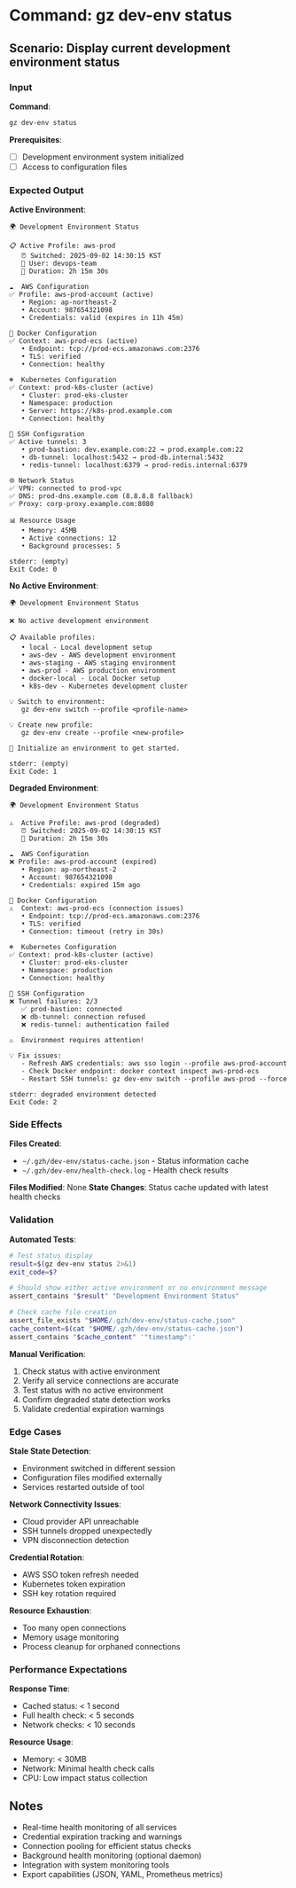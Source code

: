 # Command: gz dev-env status

## Scenario: Display current development environment status

### Input

**Command**:

```bash
gz dev-env status
```

**Prerequisites**:

- [ ] Development environment system initialized
- [ ] Access to configuration files

### Expected Output

**Active Environment**:

```text
🌍 Development Environment Status

📋 Active Profile: aws-prod
   ⏰ Switched: 2025-09-02 14:30:15 KST
   👤 User: devops-team
   🔄 Duration: 2h 15m 30s

☁️  AWS Configuration
✅ Profile: aws-prod-account (active)
   • Region: ap-northeast-2
   • Account: 987654321098
   • Credentials: valid (expires in 11h 45m)

🐳 Docker Configuration
✅ Context: aws-prod-ecs (active)
   • Endpoint: tcp://prod-ecs.amazonaws.com:2376
   • TLS: verified
   • Connection: healthy

☸️  Kubernetes Configuration
✅ Context: prod-k8s-cluster (active)
   • Cluster: prod-eks-cluster
   • Namespace: production
   • Server: https://k8s-prod.example.com
   • Connection: healthy

🔗 SSH Configuration
✅ Active tunnels: 3
   • prod-bastion: dev.example.com:22 → prod.example.com:22
   • db-tunnel: localhost:5432 → prod-db.internal:5432
   • redis-tunnel: localhost:6379 → prod-redis.internal:6379

🌐 Network Status
✅ VPN: connected to prod-vpc
✅ DNS: prod-dns.example.com (8.8.8.8 fallback)
✅ Proxy: corp-proxy.example.com:8080

📊 Resource Usage
   • Memory: 45MB
   • Active connections: 12
   • Background processes: 5

stderr: (empty)
Exit Code: 0
```

**No Active Environment**:

```text
🌍 Development Environment Status

❌ No active development environment

📋 Available profiles:
   • local - Local development setup
   • aws-dev - AWS development environment
   • aws-staging - AWS staging environment
   • aws-prod - AWS production environment
   • docker-local - Local Docker setup
   • k8s-dev - Kubernetes development cluster

💡 Switch to environment:
   gz dev-env switch --profile <profile-name>

💡 Create new profile:
   gz dev-env create --profile <new-profile>

🚫 Initialize an environment to get started.

stderr: (empty)
Exit Code: 1
```

**Degraded Environment**:

```text
🌍 Development Environment Status

⚠️  Active Profile: aws-prod (degraded)
   ⏰ Switched: 2025-09-02 14:30:15 KST
   🔄 Duration: 2h 15m 30s

☁️  AWS Configuration
❌ Profile: aws-prod-account (expired)
   • Region: ap-northeast-2
   • Account: 987654321098
   • Credentials: expired 15m ago

🐳 Docker Configuration
⚠️  Context: aws-prod-ecs (connection issues)
   • Endpoint: tcp://prod-ecs.amazonaws.com:2376
   • TLS: verified
   • Connection: timeout (retry in 30s)

☸️  Kubernetes Configuration
✅ Context: prod-k8s-cluster (active)
   • Cluster: prod-eks-cluster
   • Namespace: production
   • Connection: healthy

🔗 SSH Configuration
❌ Tunnel failures: 2/3
   ✅ prod-bastion: connected
   ❌ db-tunnel: connection refused
   ❌ redis-tunnel: authentication failed

⚠️  Environment requires attention!

💡 Fix issues:
   - Refresh AWS credentials: aws sso login --profile aws-prod-account
   - Check Docker endpoint: docker context inspect aws-prod-ecs
   - Restart SSH tunnels: gz dev-env switch --profile aws-prod --force

stderr: degraded environment detected
Exit Code: 2
```

### Side Effects

**Files Created**:

- `~/.gzh/dev-env/status-cache.json` - Status information cache
- `~/.gzh/dev-env/health-check.log` - Health check results

**Files Modified**: None
**State Changes**: Status cache updated with latest health checks

### Validation

**Automated Tests**:

```bash
# Test status display
result=$(gz dev-env status 2>&1)
exit_code=$?

# Should show either active environment or no environment message
assert_contains "$result" "Development Environment Status"

# Check cache file creation
assert_file_exists "$HOME/.gzh/dev-env/status-cache.json"
cache_content=$(cat "$HOME/.gzh/dev-env/status-cache.json")
assert_contains "$cache_content" '"timestamp":'
```

**Manual Verification**:

1. Check status with active environment
1. Verify all service connections are accurate
1. Test status with no active environment
1. Confirm degraded state detection works
1. Validate credential expiration warnings

### Edge Cases

**Stale State Detection**:

- Environment switched in different session
- Configuration files modified externally
- Services restarted outside of tool

**Network Connectivity Issues**:

- Cloud provider API unreachable
- SSH tunnels dropped unexpectedly
- VPN disconnection detection

**Credential Rotation**:

- AWS SSO token refresh needed
- Kubernetes token expiration
- SSH key rotation required

**Resource Exhaustion**:

- Too many open connections
- Memory usage monitoring
- Process cleanup for orphaned connections

### Performance Expectations

**Response Time**:

- Cached status: < 1 second
- Full health check: < 5 seconds
- Network checks: < 10 seconds

**Resource Usage**:

- Memory: < 30MB
- Network: Minimal health check calls
- CPU: Low impact status collection

## Notes

- Real-time health monitoring of all services
- Credential expiration tracking and warnings
- Connection pooling for efficient status checks
- Background health monitoring (optional daemon)
- Integration with system monitoring tools
- Export capabilities (JSON, YAML, Prometheus metrics)

